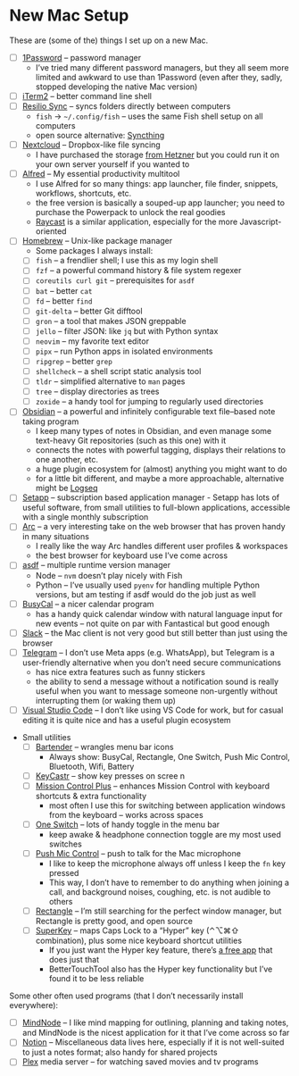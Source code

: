 # New Mac Setup

These are (some of the) things I set up on a new Mac.

- [ ] [1Password](https://1password.com) – password manager
  - I’ve tried many different password managers, but they all seem more limited and awkward to use than 1Password (even after they, sadly, stopped developing the native Mac version)
- [ ] [iTerm2](/apps/iterm2.md) – better command line shell
- [ ] [Resilio Sync](https://www.resilio.com/individuals/) – syncs folders directly between computers
  - `fish` -> `~/.config/fish` – uses the same Fish shell setup on all computers
  - open source alternative: [Syncthing](https://syncthing.net)
- [ ] [Nextcloud](https://nextcloud.com) – Dropbox-like file syncing
  - I have purchased the storage [from Hetzner](https://www.hetzner.com/storage/storage-share) but you could run it on your own server yourself if you wanted to
- [ ] [Alfred](./alfred) – My essential productivity multitool
  - I use Alfred for so many things: app launcher, file finder, snippets, workflows, shortcuts, etc.
  - the free version is basically a souped-up app launcher; you need to purchase the Powerpack to unlock the real goodies
  - [Raycast](https://www.raycast.com) is a similar application, especially for the more Javascript-oriented
- [ ] [Homebrew](https://brew.sh) – Unix-like package manager
  - Some packages I always install:
  - [ ] `fish` – a frendlier shell; I use this as my login shell
  - [ ] `fzf` – a powerful command history & file system regexer
  - [ ] `coreutils curl git` – prerequisites for `asdf`
  - [ ] `bat` – better `cat`
  - [ ] `fd` – better `find`
  - [ ] `git-delta` – better Git difftool
  - [ ] `gron` – a tool that makes JSON greppable
  - [ ] `jello` – filter JSON: like `jq` but with Python syntax
  - [ ] `neovim` – my favorite text editor
  - [ ] `pipx` – run Python apps in isolated environments
  - [ ] `ripgrep` – better `grep`
  - [ ] `shellcheck` – a shell script static analysis tool
  - [ ] `tldr` – simplified alternative to `man` pages
  - [ ] `tree` – display directories as trees
  - [ ] `zoxide` – a handy tool for jumping to regularly used directories
- [ ] [Obsidian](/apps/obsidian/README.md) – a powerful and infinitely configurable text file–based note taking program
  - I keep many types of notes in Obsidian, and even manage some text-heavy Git repositories (such as this one) with it
  - connects the notes with powerful tagging, displays their relations to one another, etc.
  - a huge plugin ecosystem for (almost) anything you might want to do
  - for a little bit different, and maybe a more approachable, alternative might be [Logseq](https://logseq.com)
- [ ] [Setapp](https://setapp.com) – subscription based application manager - Setapp has lots of useful software, from small utilities to full-blown applications, accessible with a single monthly subscription
- [ ] [Arc](https://arc.net) – a very interesting take on the web browser that has proven handy in many situations
  - I really like the way Arc handles different user profiles & workspaces
  - the best browser for keyboard use I’ve come across
- [ ] [asdf](https://asdf-vm.com) – multiple runtime version manager
  - Node – `nvm` doesn’t play nicely with Fish
  - Python – I’ve usually used `pyenv` for handling multiple Python versions, but am testing if asdf would do the job just as well
- [ ] [BusyCal](https://www.busymac.com/busycal/) – a nicer calendar program
  - has a handy quick calendar window with natural language input for new events – not quite on par with Fantastical but good enough
- [ ] [Slack](https://slack.com) – the Mac client is not very good but still better than just using the browser
- [ ] [Telegram](https://telegram.org) – I don’t use Meta apps (e.g. WhatsApp), but Telegram is a user-friendly alternative when you don’t need secure communications
  - has nice extra features such as funny stickers
  - the ability to send a message without a notification sound is really useful when you want to message someone non-urgently without interrupting them (or waking them up)
- [ ] [Visual Studio Code](https://code.visualstudio.com) – I don’t like using VS Code for work, but for casual editing it is quite nice and has a useful plugin ecosystem
- Small utilities
  - [ ] [Bartender](https://www.macbartender.com) – wrangles menu bar icons
    - Always show: BusyCal, Rectangle, One Switch, Push Mic Control, Bluetooth, Wifi, Battery
  - [ ] [KeyCastr](https://github.com/keycastr/keycastr) – show key presses on scree  n
  - [ ] [Mission Control Plus](https://www.fadel.io/missioncontrolplus) – enhances Mission Control with keyboard shortcuts & extra functionality
    - most often I use this for switching between application windows from the keyboard – works across spaces
  - [ ] [One Switch](https://fireball.studio/oneswitch) – lots of handy toggle in the menu bar
    - keep awake & headphone connection toggle are my most used switches
  - [ ] [Push Mic Control](https://apps.apple.com/us/app/push-mic-control/id1155850258?mt=12) – push to talk for the Mac microphone
    - I like to keep the microphone always off unless I keep the `fn` key pressed
    - This way, I don’t have to remember to do anything when joining a call, and background noises, coughing, etc. is not audible to others
  - [ ] [Rectangle](https://rectangleapp.com) – I’m still searching for the perfect window manager, but Rectangle is pretty good, and open source
  - [ ] [SuperKey](https://superkey.app) – maps Caps Lock to a “Hyper” key (⌃⌥⌘⇧ combination), plus some nice keyboard shortcut utilities
    - If you just want the Hyper key feature, there’s [a free app](https://hyperkey.app) that does just that
    - BetterTouchTool also has the Hyper key functionality but I’ve found it to be less reliable

Some other often used programs (that I don’t necessarily install everywhere):

- [ ] [MindNode](https://www.mindnode.com/) – I like mind mapping for outlining, planning and taking notes, and MindNode is the nicest application for it that I’ve come across so far
- [ ] [Notion](https://www.notion.so/) – Miscellaneous data lives here, especially if it is not well-suited to just a notes format; also handy for shared projects
- [ ] [Plex](https://www.plex.tv/) media server – for watching saved movies and tv programs
